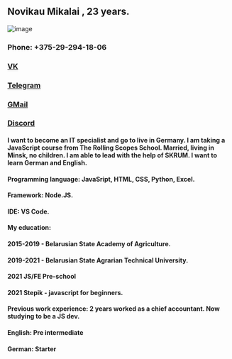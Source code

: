 ## Novikau Mikalai , 23 years.

![image](https://user-images.githubusercontent.com/45792926/124359604-5a81e280-dc2e-11eb-9820-30a5cbe4723a.png)

### Phone: +375-29-294-18-06

### [VK](https://vk.com/mckesson)

### [Telegram](https://t.me/novikovniki)

### [GMail](polarnanoch@gmail.com)

### [Discord](https://discord.gg/yahHrZUF)

#### I want to become an IT specialist and go to live in Germany. I am taking a JavaScript course from The Rolling Scopes School. Married, living in Minsk, no children. I am able to lead with the help of SKRUM. I want to learn German and English.

#### Programming language: JavaSript, HTML, CSS, Python, Excel.

#### Framework: Node.JS.

#### IDE: VS Code.

#### My education:

#### 2015-2019 - Belarusian State Academy of Agriculture.

#### 2019-2021 - Belarusian State Agrarian Technical University.

#### 2021 JS/FE Pre-school

#### 2021 Stepik - javascript for beginners.

#### Previous work experience: 2 years worked as a chief accountant. Now studying to be a JS dev.

#### English: Pre intermediate

#### German: Starter
